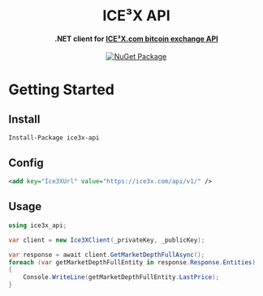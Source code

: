 <h1 align="center">ICE³X API</h1>

<h4 align="center">.NET client for <a href="https://www.ice3x.com/">ICE³X.com bitcoin exchange API</a></h4>
<p align="center">
    <a href="https://www.nuget.org/packages/ice3x-api">
        <img src="https://img.shields.io/nuget/v/ice3x-api.svg" alt="NuGet Package">
    </a>
</p>


# Getting Started

## Install

```
Install-Package ice3x-api
```

## Config

```xml
<add key="Ice3XUrl" value="https://ice3x.com/api/v1/" />
```

## Usage

```csharp
using ice3x_api;
```

```csharp
var client = new Ice3XClient(_privateKey, _publicKey);

var response = await client.GetMarketDepthFullAsync();
foreach (var getMarketDepthFullEntity in response.Response.Entities)
{
    Console.WriteLine(getMarketDepthFullEntity.LastPrice);
}
```


